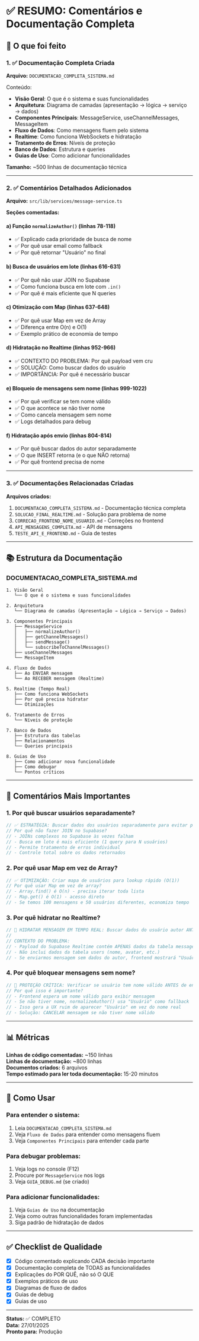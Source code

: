 # ✅ RESUMO: Comentários e Documentação Completa

## 🎯 O que foi feito

### 1. ✅ Documentação Completa Criada

**Arquivo:** `DOCUMENTACAO_COMPLETA_SISTEMA.md`

Conteúdo:
- **Visão Geral**: O que é o sistema e suas funcionalidades
- **Arquitetura**: Diagrama de camadas (apresentação → lógica → serviço → dados)
- **Componentes Principais**: MessageService, useChannelMessages, MessageItem
- **Fluxo de Dados**: Como mensagens fluem pelo sistema
- **Realtime**: Como funciona WebSockets e hidratação
- **Tratamento de Erros**: Níveis de proteção
- **Banco de Dados**: Estrutura e queries
- **Guias de Uso**: Como adicionar funcionalidades

**Tamanho:** ~500 linhas de documentação técnica

---

### 2. ✅ Comentários Detalhados Adicionados

**Arquivo:** `src/lib/services/message-service.ts`

**Seções comentadas:**

#### a) Função `normalizeAuthor()` (linhas 78-118)
- ✅ Explicado cada prioridade de busca de nome
- ✅ Por quê usar email como fallback
- ✅ Por quê retornar "Usuário" no final

#### b) Busca de usuários em lote (linhas 616-631)
- ✅ Por quê não usar JOIN no Supabase
- ✅ Como funciona busca em lote com `.in()`
- ✅ Por quê é mais eficiente que N queries

#### c) Otimização com Map (linhas 637-648)
- ✅ Por quê usar Map em vez de Array
- ✅ Diferença entre O(n) e O(1)
- ✅ Exemplo prático de economia de tempo

#### d) Hidratação no Realtime (linhas 952-966)
- ✅ CONTEXTO DO PROBLEMA: Por quê payload vem cru
- ✅ SOLUÇÃO: Como buscar dados do usuário
- ✅ IMPORTÂNCIA: Por quê é necessário buscar

#### e) Bloqueio de mensagens sem nome (linhas 999-1022)
- ✅ Por quê verificar se tem nome válido
- ✅ O que acontece se não tiver nome
- ✅ Como cancela mensagem sem nome
- ✅ Logs detalhados para debug

#### f) Hidratação após envio (linhas 804-814)
- ✅ Por quê buscar dados do autor separadamente
- ✅ O que INSERT retorna (e o que NÃO retorna)
- ✅ Por quê frontend precisa de nome

---

### 3. ✅ Documentações Relacionadas Criadas

**Arquivos criados:**
1. `DOCUMENTACAO_COMPLETA_SISTEMA.md` - Documentação técnica completa
2. `SOLUCAO_FINAL_REALTIME.md` - Solução para problema de nome
3. `CORRECAO_FRONTEND_NOME_USUARIO.md` - Correções no frontend
4. `API_MENSAGENS_COMPLETA.md` - API de mensagens
5. `TESTE_API_E_FRONTEND.md` - Guia de testes

---

## 📚 Estrutura da Documentação

### DOCUMENTACAO_COMPLETA_SISTEMA.md

```
1. Visão Geral
   └── O que é o sistema e suas funcionalidades

2. Arquitetura
   └── Diagrama de camadas (Apresentação → Lógica → Serviço → Dados)

3. Componentes Principais
   ├── MessageService
   │   ├── normalizeAuthor()
   │   ├── getChannelMessages()
   │   ├── sendMessage()
   │   └── subscribeToChannelMessages()
   ├── useChannelMessages
   └── MessageItem

4. Fluxo de Dados
   ├── Ao ENVIAR mensagem
   └── Ao RECEBER mensagem (Realtime)

5. Realtime (Tempo Real)
   ├── Como funciona WebSockets
   ├── Por quê precisa hidratar
   └── Otimizações

6. Tratamento de Erros
   └── Níveis de proteção

7. Banco de Dados
   ├── Estrutura das tabelas
   ├── Relacionamentos
   └── Queries principais

8. Guias de Uso
   ├── Como adicionar nova funcionalidade
   ├── Como debugar
   └── Pontos críticos
```

---

## 🎯 Comentários Mais Importantes

### 1. Por quê buscar usuários separadamente?

```typescript
// ✅ ESTRATÉGIA: Buscar dados dos usuários separadamente para evitar problemas de JOIN
// Por quê não fazer JOIN no Supabase?
// - JOINs complexos no Supabase às vezes falham
// - Busca em lote é mais eficiente (1 query para N usuários)
// - Permite tratamento de erros individual
// - Controle total sobre os dados retornados
```

### 2. Por quê usar Map em vez de Array?

```typescript
// ✅ OTIMIZAÇÃO: Criar mapa de usuários para lookup rápido (O(1))
// Por quê usar Map em vez de array?
// - Array.find() é O(n) - precisa iterar toda lista
// - Map.get() é O(1) - acesso direto
// - Se temos 100 mensagens e 50 usuários diferentes, economiza tempo
```

### 3. Por quê hidratar no Realtime?

```typescript
// 🔹 HIDRATAR MENSAGEM EM TEMPO REAL: Buscar dados do usuário autor ANTES de adicionar ao estado
//
// CONTEXTO DO PROBLEMA:
// - Payload do Supabase Realtime contém APENAS dados da tabela messages
// - Não inclui dados da tabela users (nome, avatar, etc.)
// - Se enviarmos mensagem sem dados do autor, frontend mostrará "Usuário"
```

### 4. Por quê bloquear mensagens sem nome?

```typescript
// 🔹 PROTEÇÃO CRÍTICA: Verificar se usuário tem nome válido ANTES de enviar pro frontend
// Por quê isso é importante?
// - Frontend espera um nome válido para exibir mensagem
// - Se não tiver nome, normalizeAuthor() usa "Usuário" como fallback
// - Isso gera a UX ruim de aparecer "Usuário" em vez do nome real
// - Solução: CANCELAR mensagem se não tiver nome válido
```

---

## 📊 Métricas

**Linhas de código comentadas:** ~150 linhas  
**Linhas de documentação:** ~800 linhas  
**Documentos criados:** 6 arquivos  
**Tempo estimado para ler toda documentação:** 15-20 minutos  

---

## 🚀 Como Usar

### Para entender o sistema:
1. Leia `DOCUMENTACAO_COMPLETA_SISTEMA.md`
2. Veja `Fluxo de Dados` para entender como mensagens fluem
3. Veja `Componentes Principais` para entender cada parte

### Para debugar problemas:
1. Veja logs no console (F12)
2. Procure por `MessageService` nos logs
3. Veja `GUIA_DEBUG.md` (se criado)

### Para adicionar funcionalidades:
1. Veja `Guias de Uso` na documentação
2. Veja como outras funcionalidades foram implementadas
3. Siga padrão de hidratação de dados

---

## ✅ Checklist de Qualidade

- [x] Código comentado explicando CADA decisão importante
- [x] Documentação completa de TODAS as funcionalidades
- [x] Explicações do POR QUÊ, não só O QUE
- [x] Exemplos práticos de uso
- [x] Diagramas de fluxo de dados
- [x] Guias de debug
- [x] Guias de uso

---

**Status:** ✅ COMPLETO  
**Data:** 27/01/2025  
**Pronto para:** Produção

